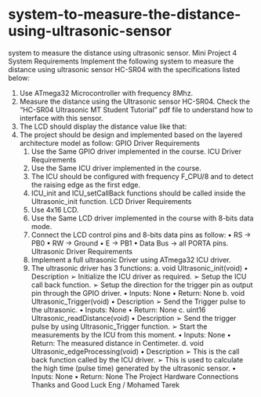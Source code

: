 # system-to-measure-the-distance-using-ultrasonic-sensor
system to measure the distance using ultrasonic sensor.
Mini Project 4
System Requirements
Implement the following system to measure the distance using ultrasonic sensor 
HC-SR04 with the specifications listed below:
1. Use ATmega32 Microcontroller with frequency 8Mhz.
2. Measure the distance using the Ultrasonic sensor HC-SR04. Check the “HC-SR04 Ultrasonic MT Student Tutorial” pdf file to understand how to interface with this sensor.
3. The LCD should display the distance value like that:
4. The project should be design and implemented based on the layered architecture model as follow:
GPIO Driver Requirements
      1. Use the Same GPIO driver implemented in the course.
ICU Driver Requirements
      1. Use the Same ICU driver implemented in the course.
      2. The ICU should be configured with frequency F_CPU/8 and to detect the raising edge as the first edge.
      3. ICU_init and ICU_setCallBack functions should be called inside the Ultrasonic_init
      function.
LCD Driver Requirements
      1. Use 4x16 LCD.
      2. Use the Same LCD driver implemented in the course with 8-bits data mode.
      3. Connect the LCD control pins and 8-bits data pins as follow:
              • RS → PB0
              • RW → Ground
              • E → PB1
              • Data Bus → all PORTA pins.
Ultrasonic Driver Requirements
      1. Implement a full ultrasonic Driver using ATmega32 ICU driver.
      2. The ultrasonic driver has 3 functions:
              a. void Ultrasonic_init(void)
              • Description
              ➢ Initialize the ICU driver as required.
              ➢ Setup the ICU call back function.
              ➢ Setup the direction for the trigger pin as output pin through the 
              GPIO driver.
                    • Inputs: None
                    • Return: None
              b. void Ultrasonic_Trigger(void)
                    • Description
              ➢ Send the Trigger pulse to the ultrasonic.
                    • Inputs: None
                    • Return: None
              c. uint16 Ultrasonic_readDistance(void)
                    • Description
            ➢ Send the trigger pulse by using Ultrasonic_Trigger function.
            ➢ Start the measurements by the ICU from this moment.
                    • Inputs: None
                    • Return: The measured distance in Centimeter.
            d. void Ultrasonic_edgeProcessing(void)
                    • Description
            ➢ This is the call back function called by the ICU driver.
            ➢ This is used to calculate the high time (pulse time) generated by 
            the ultrasonic sensor.
                    • Inputs: None
                    • Return: None
            The Project Hardware Connections
            Thanks and Good Luck
            Eng / Mohamed Tarek
